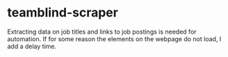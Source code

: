 # teamblind-scraper
Extracting data on job titles and links to job postings is needed for automation.
If for some reason the elements on the webpage do not load, I add a delay time.
